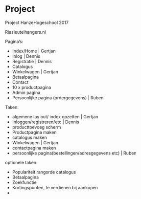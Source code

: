 # Project
Project HanzeHogeschool 2017

Riasleutelhangers.nl

Pagina’s:
-	Index/Home  |   Gertjan
-	Inlog  |   Dennis
-	Registratie    |    Dennis
-	Catalogus
-	Winkelwagen  |   Gertjan
-	Betaalpagina
-	Contact
-	10 x productpagina
-	Admin pagina
-	Persoonlijke pagina (ordergegevens)  |  Ruben

Taken:
- algemene lay out/ index opzetten  |   Gertjan
- Inloggen/registreren/etc      |        Dennis
- producttoevoeg scherm
- Productpagina maken
- catalogus maken
- Winkelwagen  |   Gertjan
- contactpagina maken 
- persoonlijke pagina(bestellingen/adresgegevens etc)  |  Ruben
 
optionele taken:
- Populariteit rangorde catalogus
- Betaalpagina 
- Zoekfunctie
- Kortingspunten, te verdienen bij aankopen
- 

